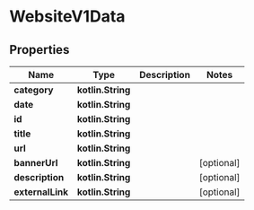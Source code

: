 
# WebsiteV1Data

## Properties
| Name | Type | Description | Notes |
| ------------ | ------------- | ------------- | ------------- |
| **category** | **kotlin.String** |  |  |
| **date** | **kotlin.String** |  |  |
| **id** | **kotlin.String** |  |  |
| **title** | **kotlin.String** |  |  |
| **url** | **kotlin.String** |  |  |
| **bannerUrl** | **kotlin.String** |  |  [optional] |
| **description** | **kotlin.String** |  |  [optional] |
| **externalLink** | **kotlin.String** |  |  [optional] |



